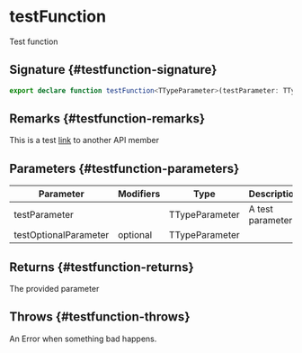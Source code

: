 # testFunction

Test function

## Signature {#testfunction-signature}

```typescript
export declare function testFunction<TTypeParameter>(testParameter: TTypeParameter, testOptionalParameter?: TTypeParameter): TTypeParameter;
```

## Remarks {#testfunction-remarks}

This is a test [link](docs/simple-suite-test/testinterface-interface) to another API member

## Parameters {#testfunction-parameters}

|  Parameter | Modifiers | Type | Description |
|  --- | --- | --- | --- |
|  testParameter |  | TTypeParameter | A test parameter |
|  testOptionalParameter | optional | TTypeParameter |  |

## Returns {#testfunction-returns}

The provided parameter

## Throws {#testfunction-throws}

An Error when something bad happens.